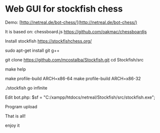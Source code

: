 Web GUI for stockfish chess
===========================
Demo:
[http://netreal.de/bot-chess/](http://netreal.de/bot-chess/)

It is based on: chessboard.js
https://github.com/oakmac/chessboardjs

Install stockfish
https://stockfishchess.org/


sudo apt-get install git g++

git clone https://github.com/mcostalba/Stockfish.git
cd Stockfish/src

make help

make profile-build ARCH=x86-64
make profile-build ARCH=x86-32

./stockfish
go infinite

Edit bot.php: $sf  = "C:/xampp/htdocs/netreal/Stockfish/src/stockfish.exe";

Program upload

That is all!

enjoy it